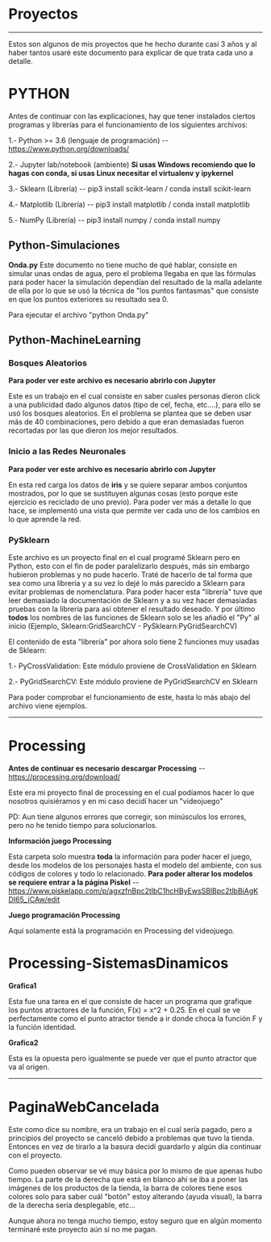 # Proyectos
---

Estos son algunos de mis proyectos que he hecho durante casi 3 años y al haber tantos usaré este documento para explicar de que trata cada uno a detalle. 

# PYTHON

Antes de continuar con las explicaciones, hay que tener instalados ciertos programas y librerías para el funcionamiento de los siguientes archivos:

1.- Python >= 3.6 (lenguaje de programación) -- https://www.python.org/downloads/

2.- Jupyter lab/notebook (ambiente) **Si usas Windows recomiendo que lo hagas con conda, si usas Linux necesitar el virtualenv y ipykernel**

3.- Sklearn (Librería) -- pip3 install scikit-learn / conda install scikit-learn

4.- Matplotlib (Librería) -- pip3 install matplotlib / conda install matplotlib

5.- NumPy (Librería) -- pip3 install numpy / conda install numpy

## Python-Simulaciones

**Onda.py** Este documento no tiene mucho de qué hablar, consiste en simular unas ondas de agua, pero el problema llegaba en que las fórmulas para poder hacer la simulación dependían del resultado de la malla adelante de ella por lo que se usó la técnica de "los puntos fantasmas" que consiste en que los puntos exteriores su resultado sea 0.

Para ejecutar el archivo "python Onda.py"

## Python-MachineLearning

### Bosques Aleatorios

**Para poder ver este archivo es necesario abrirlo con Jupyter**

Este es un trabajo en el cual consiste en saber cuales personas dieron click a una publicidad dado algunos datos (tipo de cel, fecha, etc.…), para ello se usó los bosques aleatorios. En el problema se plantea que se deben usar más de 40 combinaciones, pero debido a que eran demasiadas fueron recortadas por las que dieron los mejor resultados.

### Inicio a las Redes Neuronales

**Para poder ver este archivo es necesario abrirlo con Jupyter**

En esta red carga los datos de **iris** y se quiere separar ambos conjuntos mostrados, por lo que se sustituyen algunas cosas (esto porque este ejercicio es reciclado de uno previo). Para poder ver más a detalle lo que hace, se implementó una vista que permite ver cada uno de los cambios en lo que aprende la red.

### PySklearn

Este archivo es un proyecto final en el cual programé Sklearn pero en Python, esto con el fin de poder paralelizarlo después, más sin embargo hubieron problemas y no pude hacerlo. Traté de hacerlo de tal forma que sea como una librería y a su vez lo dejé lo más parecido a Sklearn para evitar problemas de nomenclatura. Para poder hacer esta "librería" tuve que leer demasiado la documentación de Sklearn y a su vez hacer demasiadas pruebas con la librería para así obtener el resultado deseado. Y por último **todos** los nombres de las funciones de Sklearn solo se les añadió el "Py" al inicio (Ejemplo, Sklearn:GridSearchCV - PySklearn:PyGridSearchCV) 

El contenido de esta "librería" por ahora solo tiene 2 funciones muy usadas de Sklearn:

1.- PyCrossValidation: Este módulo proviene de CrossValidation en Sklearn

2.- PyGridSearchCV: Este módulo proviene de PyGridSearchCV en Sklearn

Para poder comprobar el funcionamiento de este, hasta lo más abajo del archivo viene ejemplos.

---

# Processing 

**Antes de continuar es necesario descargar Processing** -- https://processing.org/download/

Este era mi proyecto final de processing en el cual podíamos hacer lo que nosotros quisiéramos y en mi caso decidí hacer un "videojuego"

PD: Aun tiene algunos errores que corregir, son minúsculos los errores, pero no he tenido tiempo para solucionarlos.

**Información juego Processing**

Esta carpeta solo muestra **toda** la información para poder hacer el juego, desde los modelos de los personajes hasta el modelo del ambiente, con sus códigos de colores y todo lo relacionado. **Para poder alterar los modelos se requiere entrar a la página Piskel** -- https://www.piskelapp.com/p/agxzfnBpc2tlbC1hcHByEwsSBlBpc2tlbBiAgKDI65_jCAw/edit

**Juego programación Processing**

Aquí solamente está la programación en Processing del videojuego. 


# Processing-SistemasDinamicos

**Grafica1**

Esta fue una tarea en el que consiste de hacer un programa que grafique los puntos atractores de la función, F(x) = x^2 + 0.25. En el cual se ve perfectamente como el punto atractor tiende a ir donde choca la función F y la función identidad.

**Grafica2**

Esta es la opuesta pero igualmente se puede ver que el punto atractor que va al origen.

---

# PaginaWebCancelada

Este como dice su nombre, era un trabajo en el cual sería pagado, pero a principios del proyecto se canceló debido a problemas que tuvo la tienda. Entonces en vez de tirarlo a la basura decidí guardarlo y algún día continuar con el proyecto.

Como pueden observar se vé muy básica por lo mismo de que apenas hubo tiempo. La parte de la derecha que está en blanco ahí se iba a poner las imágenes de los productos de la tienda, la barra de colores tiene esos colores solo para saber cuál "botón" estoy alterando (ayuda visual), la barra de la derecha sería desplegable, etc... 

Aunque ahora no tenga mucho tiempo, estoy seguro que en algún momento terminaré este proyecto aún si no me pagan.
